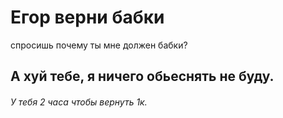 # Егор верни бабки 
спросишь почему ты мне должен бабки?
## А хуй тебе, я ничего обьеснять не буду.

###### У тебя 2 часа чтобы вернуть 1к.
